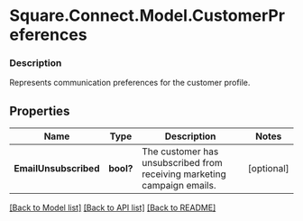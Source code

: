 # Square.Connect.Model.CustomerPreferences

### Description

Represents communication preferences for the customer profile.

## Properties

Name | Type | Description | Notes
------------ | ------------- | ------------- | -------------
**EmailUnsubscribed** | **bool?** | The customer has unsubscribed from receiving marketing campaign emails. | [optional] 



[[Back to Model list]](../README.md#documentation-for-models) [[Back to API list]](../README.md#documentation-for-api-endpoints) [[Back to README]](../README.md)

